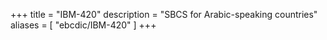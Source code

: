 +++
title = "IBM-420"
description = "SBCS for Arabic-speaking countries"
aliases = [ "ebcdic/IBM-420" ]
+++
